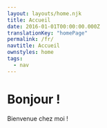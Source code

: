```yaml
---
layout: layouts/home.njk
title: Accueil
date: 2016-01-01T00:00:00.000Z
translationKey: "homePage"
permalink: /fr/
navtitle: Accueil
ownstyles: home
tags:
  - nav
---
```

# Bonjour !

Bienvenue chez moi !